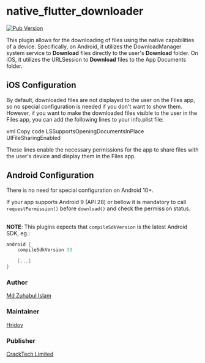 # native_flutter_downloader

[![Pub Version](https://img.shields.io/pub/v/native_flutter_downloader)](https://pub.dev/packages/native_flutter_downloader)

This plugin allows for the downloading of files using the native capabilities of a device. Specifically, on Android, it utilizes the DownloadManager system service to **Download** files directly to the user's **Download** folder. On iOS, it utilizes the URLSession to **Download** files to the App Documents folder.

## iOS Configuration

By default, downloaded files are not displayed to the user on the Files app, so no special configuration is needed if you don't want to show them. However, if you want to make the downloaded files visible to the user in the Files app, you can add the following lines to your info.plist file:

xml
Copy code
<key>LSSupportsOpeningDocumentsInPlace</key>
<true/>
<key>UIFileSharingEnabled</key>
<true/>

These lines enable the necessary permissions for the app to share files with the user's device and display them in the Files app.

## Android Configuration

There is no need for special configuration on Android 10+.

If your app supports Android 9 (API 28) or bellow it is mandatory to call `requestPermission()` before `download()` and check the permission status.<br><br>

**NOTE**: This plugins expects that `compileSdkVersion` is the latest Android SDK, eg.:

```groovy
android {
    compileSdkVersion 33

    [...]
}
```

### Author

[Md Zuhabul Islam](https:/github.com/zuhabul)

### Maintainer

[Hridoy](https://github.com/hr1d0y)

### Publisher

[CrackTech Limited](https://cracktech.org)
